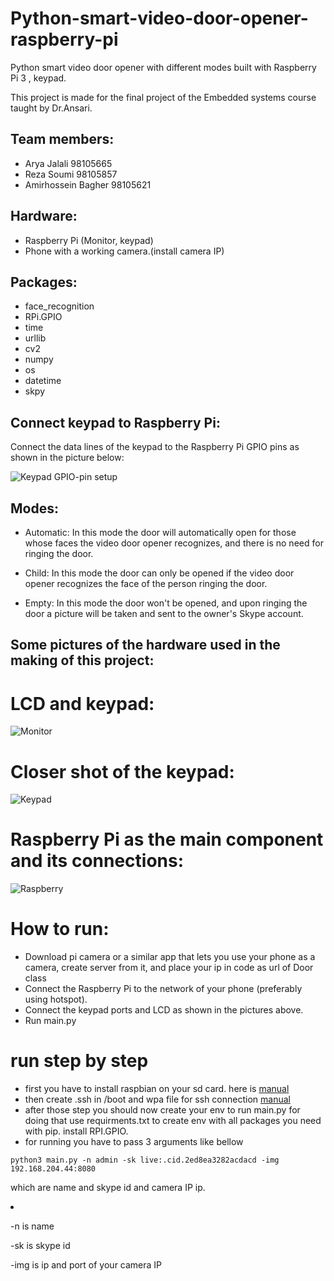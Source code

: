 # Python-smart-video-door-opener-raspberry-pi
Python smart video door opener with different modes built with Raspberry Pi 3 , keypad.

This project is made for the final project of the Embedded systems course taught by Dr.Ansari.

## Team members:
- Arya Jalali 98105665
- Reza Soumi 98105857
- Amirhossein Bagher 98105621

## Hardware:
- Raspberry Pi (Monitor, keypad)
- Phone with a working camera.(install camera IP)

## Packages:
- face_recognition
- RPi.GPIO
- time
- urllib
- cv2
- numpy
- os
- datetime
- skpy

## Connect keypad to Raspberry Pi:
Connect the data lines of the keypad to the Raspberry Pi GPIO pins as shown in the picture below:

![Keypad GPIO-pin setup](/keypad-how-to-connect.jpg)

## Modes:
- Automatic: In this mode the door will automatically open for those whose faces the video door opener recognizes, and there is no need for ringing the door. 

- Child: In this mode the door can only be opened if the video door opener recognizes the face of the person ringing the door.

- Empty: In this mode the door won't be opened, and upon ringing the door a picture will be taken and sent to the owner's Skype account.

## Some pictures of the hardware used in the making of this project:
# LCD and keypad:
![Monitor](/Lcd.jpg)
# Closer shot of the keypad:
![Keypad](/Keypad.jpg)
# Raspberry Pi as the main component and its connections:
![Raspberry](/Raspberry-pi-with-connections.jpg)

# How to run:
- Download pi camera or a similar app that lets you use your phone as a camera, create server from it, and place your ip in code as url of Door class
- Connect the Raspberry Pi to the network of your phone (preferably using hotspot).
- Connect the keypad ports and LCD as shown in the pictures above.
- Run main.py

# run step by step
+ first you have to install raspbian on your sd card. here is [manual](https://www.raspberrypi.com/software/)
+ then create .ssh in /boot and wpa file for ssh connection [manual](https://spin.atomicobject.com/2019/06/09/raspberry-pi-laptop-display/)
+ after those step you should now create your env to run main.py for doing that use requirments.txt to create env with all packages you need with pip.
install RPI.GPIO.
+ for running you have to pass 3 arguments like bellow 
```
python3 main.py -n admin -sk live:.cid.2ed8ea3282acdacd -img 192.168.204.44:8080
```
which are name and skype id and camera IP ip.

<li>

-n is name

-sk is skype id

-img is ip and port of your camera IP 
</li>